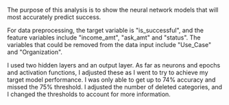 The purpose of this analysis is to show the neural network models that will most accurately predict success. 

For data preprocessing, the target variable is "is_successful", and the feature variables include "income_amt", "ask_amt" and "status". The variables that could be removed from the data input include "Use_Case" and "Organization".

I used two hidden layers and an output layer. As far as neurons and epochs and activation functions, I adjusted these as I went to try to achieve my target model performance. I was only able to get up to 74% accuracy and missed the 75% threshold. I adjusted the number of deleted categories, and I changed the thresholds to account for more information.
